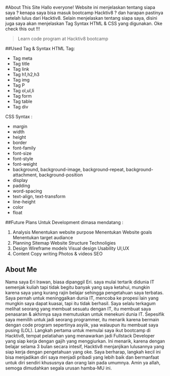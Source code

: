 #About This Site
Hallo everyone!
Website ini menjelaskan tentang siapa saya ? kenapa saya bisa masuk bootcamp Hacktiv8 ? dan harapan pastinya setelah lulus dari Hacktiv8. Selain menjelaskan tentang siapa saya, disini juga saya akan menjelaskan Tag Syntax HTML & CSS yang digunakan. Oke check this out !!!
> Learn code program at Hacktiv8 bootcamp

##Used Tag & Syntax
 HTML Tag:
 - Tag meta
 - Tag title
 - Tag link
 - Tag h1,h2,h3
 - Tag img
 - Tag P
 - Tag ol,ul,li
 - Tag form
 - Tag table
 - Tag div

CSS Syntax :
- margin
- width
- height
- border
- font-family
- font-size
- font-style
- font-weight
- background, background-image, background-repeat, background-attachment, background-position
- display
- padding
- word-spacing
- text-align, text-transform
- line-height
- color
- float

##Future Plans
Untuk Development dimasa mendatang :
1. Analysis
  Menentukan website purpose
  Menentukan Website goals
  Menentukan target audiance
2. Planning
  Sitemap
  Website Structure
  Technoligies
3. Design
  Wireframe models
  Visual design
  Usability UI,UX
4. Content
  Copy writing
  Photos & videos
  SEO

## About Me
Nama saya Eri Irawan, biasa dipanggil Eri. saya mulai tertarik didunia IT semenjak kuliah tapi tidak begitu banyak yang saya ketahui, mungkin karena saya yang kurang rajin belajar sehingga pengetahuan saya terbatas. Saya pernah untuk meninggalkan dunia IT, mencoba ke propesi lain yang mungkin saya dapat kuasai, tapi itu tidak berhasil. Saya selalu terkagum melihat seorang yang membuat sesuatu dengan IT, itu membuat saya penasaran & akhirnya saya memutuskan untuk menekuni dunia IT. Sepesifik saya memilih untuk jadi seorang programmer, itu menarik karena bermain dengan code program sepertinya asyiik, yaa walaupun itu membuat saya pusing (LOL). Langkah pertama untuk memulai saya ikut bootcamp di Hacktiv8, tempat pelatiahan yang menawarkan jadi Fullstack Developer yang siap kerja dengan gajih yang menggiurkan. Ini menarik, karena dengan belajar selama 3 bulan secara intesif, Hacktiv8 menjanjikan lulusannya yang siap kerja dengan pengetahuan yang oke. Saya berharap, langkah kecil ini bisa menjadikan diri saya menjadi pribadi yang lebih baik dan bermanfaat untuk diri sendiri khususnya dan orang lain pada umumnya.
Amin ya allah, semoga dimudahkan segala urusan hamba-MU ini.
